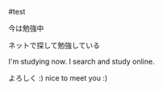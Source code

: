 #test

今は勉強中

ネットで探して勉強している

I'm studying now. 
I search and study online.

よろしく :)
nice to meet you :)
